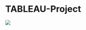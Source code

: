 # TABLEAU-Project
<div class='tableauPlaceholder' id='viz1653588280267' style='position: relative'><noscript><a href='#'><img alt=' ' src='https:&#47;&#47;public.tableau.com&#47;static&#47;images&#47;23&#47;238QGP2FD&#47;1_rss.png' style='border: none' /></a></noscript><object class='tableauViz'  style='display:none;'><param name='host_url' value='https%3A%2F%2Fpublic.tableau.com%2F' /> <param name='embed_code_version' value='3' /> <param name='path' value='shared&#47;238QGP2FD' /> <param name='toolbar' value='yes' /><param name='static_image' value='https:&#47;&#47;public.tableau.com&#47;static&#47;images&#47;23&#47;238QGP2FD&#47;1.png' /> <param name='animate_transition' value='yes' /><param name='display_static_image' value='yes' /><param name='display_spinner' value='yes' /><param name='display_overlay' value='yes' /><param name='display_count' value='yes' /><param name='language' value='en-US' /></object></div>                <script type='text/javascript'>                    var divElement = document.getElementById('viz1653588280267');                    var vizElement = divElement.getElementsByTagName('object')[0];                    if ( divElement.offsetWidth > 800 ) { vizElement.style.minWidth='1650px';vizElement.style.maxWidth='100%';vizElement.style.minHeight='900px';vizElement.style.maxHeight=(divElement.offsetWidth*0.75)+'px';} else if ( divElement.offsetWidth > 500 ) { vizElement.style.minWidth='1650px';vizElement.style.maxWidth='100%';vizElement.style.minHeight='900px';vizElement.style.maxHeight=(divElement.offsetWidth*0.75)+'px';} else { vizElement.style.width='100%';vizElement.style.minHeight='2300px';vizElement.style.maxHeight=(divElement.offsetWidth*1.77)+'px';}                     var scriptElement = document.createElement('script');                    scriptElement.src = 'https://public.tableau.com/javascripts/api/viz_v1.js';                    vizElement.parentNode.insertBefore(scriptElement, vizElement);                </script>

